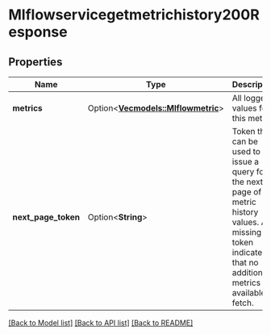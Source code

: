# Mlflowservicegetmetrichistory200Response

## Properties

Name | Type | Description | Notes
------------ | ------------- | ------------- | -------------
**metrics** | Option<[**Vec<models::Mlflowmetric>**](Mlflowmetric.md)> | All logged values for this metric. | [optional]
**next_page_token** | Option<**String**> | Token that can be used to issue a query for the next page of metric history values. A missing token indicates that no additional metrics are available to fetch. | [optional]

[[Back to Model list]](../README.md#documentation-for-models) [[Back to API list]](../README.md#documentation-for-api-endpoints) [[Back to README]](../README.md)


